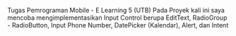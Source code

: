 Tugas Pemrograman Mobile - E Learning 5 (UTB)
Pada Proyek kali ini saya mencoba mengimplementasikan Input Control berupa EditText, RadioGroup - RadioButton, Input Phone Number, DatePicker (Kalendar), Alert, dan Intent
